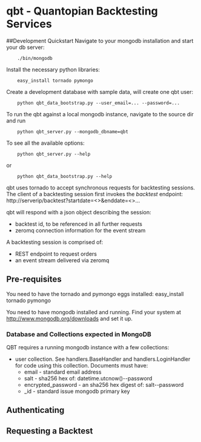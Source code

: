 # qbt - Quantopian Backtesting Services

##Development Quickstart
Navigate to your mongodb installation and start your db server:
```
	./bin/mongodb 
```

Install the necessary python libraries:
```
	easy_install tornado pymongo
```

Create a development database with sample data, will create one qbt user:
```
	python qbt_data_bootstrap.py --user_email=... --password=...
```

To run the qbt against a local mongodb instance, navigate to the source dir and run
```
	python qbt_server.py --mongodb_dbname=qbt 
```

To see all the available options:
```
	python qbt_server.py --help
```
or
```
	python qbt_data_bootstrap.py --help
```
	

qbt uses tornado to accept synchronous requests for backtesting sessions. 
The client of a backtesting session first invokes the _backtest_ endpoint:
http://serverip/backtest?startdate=<>&enddate=<>...

qbt will respond with a json object describing the session:
- backtest id, to be referenced in all further requests
- zeromq connection information for the event stream

A backtesting session is comprised of:
- REST endpoint to request orders 
- an event stream delivered via zeromq

## Pre-requisites
You need to have the tornado and pymongo eggs installed:
	easy_install tornado pymongo

You need to have mongodb installed and running. Find your system at http://www.mongodb.org/downloads and set it up.

### Database and Collections expected in MongoDB ###
QBT requires a running mongodb instance with a few collections:

- user collection. See handlers.BaseHandler and handlers.LoginHandler for code using this collection. Documents must have:
	- email - standard email address
	- salt - sha256 hex of: datetime.utcnow()--password 
	- encrypted_password - an sha256 hex digest of: salt--password
	- _id - standard issue mongodb primary key
	


## Authenticating

## Requesting a Backtest
